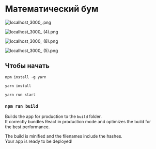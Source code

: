 # Математический бум

![localhost_3000_.png](https://s3-us-west-2.amazonaws.com/secure.notion-static.com/e3af5daf-7a7c-4c24-a880-67f5a4c11041/localhost_3000_.png)

![localhost_3000_ (4).png](https://s3-us-west-2.amazonaws.com/secure.notion-static.com/5af7e4b3-d7bc-46ad-bf8a-b60e40d2d953/localhost_3000__(4).png)

![localhost_3000_ (8).png](https://s3-us-west-2.amazonaws.com/secure.notion-static.com/6344f292-8cde-4b4b-bace-7266c16c4e5a/localhost_3000__(8).png)

![localhost_3000_ (5).png](https://s3-us-west-2.amazonaws.com/secure.notion-static.com/c16f5246-9cb0-40eb-8ad1-c6250373c597/localhost_3000__(5).png)

## Чтобы начать

```jsx
npm install -g yarn

yarn install

yarn run start
```

### `npm run build`

Builds the app for production to the `build` folder.\
It correctly bundles React in production mode and optimizes the build for the best performance.

The build is minified and the filenames include the hashes.\
Your app is ready to be deployed!
